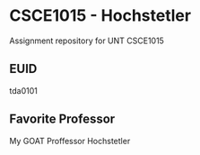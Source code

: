 # CSCE1015 - Hochstetler
Assignment repository for UNT CSCE1015
## EUID
tda0101
## Favorite Professor
My GOAT Proffessor Hochstetler
